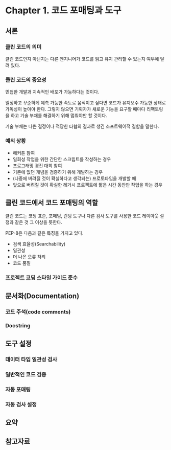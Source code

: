 # Chapter 1. 코드 포매팅과 도구

## 서론

### 클린 코드의 의미

클린 코드인지 아닌지는 다른 엔지니어가 코드를 읽고 유지 관리할 수 있는지 여부에 달려 있다.

### 클린 코드의 중요성

민첩한 개발과 지속적인 배포가 가능하다는 것이다.

일정하고 꾸준하게 예측 가능한 속도로 움직이고 싶다면 코드가 유지보수 가능한 상태로 가독성이 높아야 한다. 그렇지 않으면 기획자가 새로운 기능을 요구할 때마다 리팩토링을 하고 기술 부채를 해결하기 위해 멈춰야만 할 것이다.

기술 부채는 나쁜 결정이나 적당한 타협의 결과로 생긴 소프트웨어적 결함을 말한다.

### 예외 상황

* 해커톤 참여
* 일회성 작업을 위한 간단한 스크립트를 작성하는 경우
* 프로그래밍 경진 대회 참여
* 기존에 없던 개념을 검증하기 위해 개발하는 경우
* (나중에 버려질 것이 확실하다고 생각되는) 프로토타입을 개발할 때
* 앞으로 버려질 것이 확실한 레거시 프로젝트에 짧은 시간 동안만 작업을 하는 경우

## 클린 코드에서 코드 포매팅의 역할

클린 코드는 코딩 표준, 포매팅, 린팅 도구나 다른 검사 도구를 사용한 코드 레이아웃 설정과 같은 것 그 이상을 뜻한다.

PEP-8은 다음과 같은 특징을 가지고 있다.

* 검색 효율성(Searchability)
* 일관성
* 더 나은 오류 처리
* 코드 품질

### 프로젝트 코딩 스타일 가이드 준수

## 문서화(Documentation)

### 코드 주석(code comments)

### Docstring

## 도구 설정

### 데이터 타입 일관성 검사

### 일반적인 코드 검증

### 자동 포매팅

### 자동 검사 설정

## 요약

## 참고자료
